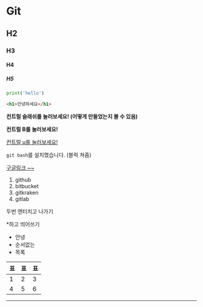 # Git

## H2

### H3

#### H4

##### H5

```python
print('hello')
```

```html
<h1>안녕하세요</h1>
```



**컨트럴 슬래쉬를 눌러보세요! (어떻게 만들었는지 볼 수 있음)**

**컨트럴 B를 눌러보세요!**

<u>컨트럴 u를 눌러보세요!</u>

`git bash`를 설치했습니다. (블럭 쳐줌)

[구글링크 ~~](https://google.com)

1. github
2. bitbucket
3. gitkraken
4. gitlab

두번 엔터치고 나가기



*하고 띄어쓰기

* 안녕
* 순서없는
* 목록



| 표   | 표   | 표   |
| ---- | ---- | ---- |
| 1    | 2    | 3    |
| 4    | 5    | 6    |



---







